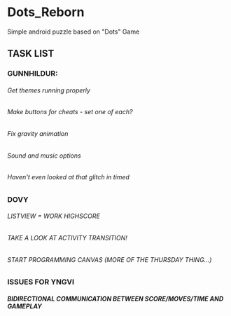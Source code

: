 # Dots_Reborn
Simple android puzzle based on "Dots" Game

## TASK LIST
### GUNNHILDUR:
###### Get themes running properly
###### Make buttons for cheats - set one of each?
###### Fix gravity animation
###### Sound and music options
###### Haven't even looked at that glitch in timed

### DOVY
###### LISTVIEW = WORK HIGHSCORE
###### TAKE A LOOK AT ACTIVITY TRANSITION!
###### START PROGRAMMING CANVAS (MORE OF THE THURSDAY THING...)

### ISSUES FOR YNGVI
##### BIDIRECTIONAL COMMUNICATION BETWEEN SCORE/MOVES/TIME AND GAMEPLAY
